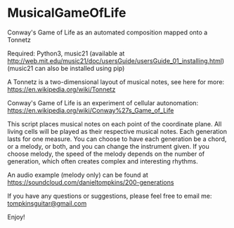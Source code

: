 # MusicalGameOfLife
Conway's Game of Life as an automated composition mapped onto a Tonnetz

Required: Python3, music21 (available at http://web.mit.edu/music21/doc/usersGuide/usersGuide_01_installing.html)
(music21 can also be installed using pip)

A Tonnetz is a two-dimensional layout of musical notes, see here for more: https://en.wikipedia.org/wiki/Tonnetz

Conway's Game of Life is an experiment of cellular autonomation: https://en.wikipedia.org/wiki/Conway%27s_Game_of_Life

This script places musical notes on each point of the coordinate plane. All living cells will be played as their respective musical notes. Each generation lasts for one measure. You can choose to have each generation be a chord, or a melody, or both, and you can change the instrument given. If you choose melody, the speed of the melody depends on the number of generation, which often creates complex and interesting rhythms. 

An audio example (melody only) can be found at https://soundcloud.com/danieltompkins/200-generations

If you have any questions or suggestions, please feel free to email me: tompkinsguitar@gmail.com

Enjoy!
